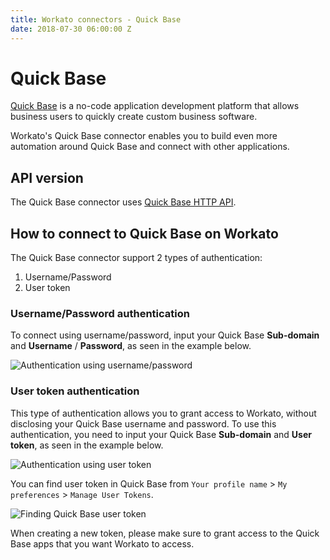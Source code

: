 ```yaml
---
title: Workato connectors - Quick Base
date: 2018-07-30 06:00:00 Z
---
```


# Quick Base
[Quick Base](https://www.quickbase.com/) is a no-code application development platform that allows business users to quickly create custom business software.

Workato's Quick Base connector enables you to build even more automation around Quick Base and connect with other applications.

## API version
The Quick Base connector uses [Quick Base HTTP API](https://help.quickbase.com/api-guide/index.html).

## How to connect to Quick Base on Workato
The Quick Base connector support 2 types of authentication:
1. Username/Password
2. User token

### Username/Password authentication
To connect using username/password, input your Quick Base **Sub-domain** and **Username** / **Password**, as seen in the example below.

![Authentication using username/password](~@img/connectors/quick-base/authentication-user-pass.png)

### User token authentication
This type of authentication allows you to grant access to Workato, without disclosing your Quick Base username and password. To use this authentication, you need to input your Quick Base **Sub-domain** and **User token**, as seen in the example below.

![Authentication using user token](~@img/connectors/quick-base/authentication-token.png)

You can find user token in Quick Base from `Your profile name` > `My preferences` > `Manage User Tokens`.

![Finding Quick Base user token](~@img/connectors/quick-base/user-token.png)

When creating a new token, please make sure to grant access to the Quick Base apps that you want Workato to access.
